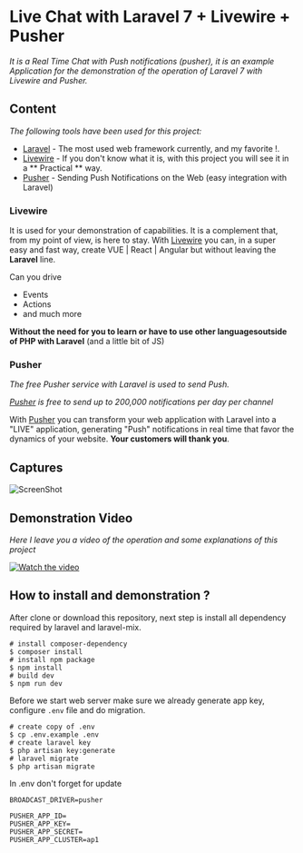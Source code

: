 # Live Chat with Laravel 7 + Livewire + Pusher
_It is a Real Time Chat with Push notifications (pusher), it is an example Application for the demonstration of the operation of Laravel 7 with Livewire and Pusher._

## Content

_The following tools have been used for this project:_
* [Laravel](https://laravel.com/) - The most used web framework currently, and my favorite !.
* [Livewire](https://laravel-livewire.com/) - If you don't know what it is, with this project you will see it in a ** Practical ** way.
* [Pusher](https://pusher.com/) - Sending Push Notifications on the Web (easy integration with Laravel)

### Livewire
It is used for your demonstration of capabilities. It is a complement that, from my point of view, is here to stay. With [Livewire](https://laravel-livewire.com/) you can, in a super easy and fast way, create VUE | React | Angular but without leaving the **Laravel** line.

Can you drive

* Events
* Actions
* and much more

**Without the need for you to learn or have to use other languages​outside of PHP with Laravel** (and a little bit of JS)

### Pusher
_The free Pusher service with Laravel is used to send Push._

_[Pusher](https://pusher.com/) is free to send up to 200,000 notifications per day per channel_

With [Pusher](https://pusher.com/) you can transform your web application with Laravel into a "LIVE" application, generating "Push" notifications in real time that favor the dynamics of your website. **Your customers will thank you**.

## Captures

![ScreenShot](https://raw.githubusercontent.com/emanuelnogueiras/laravel-chat/master/2020-03-16%2015_42_57-Window.png)


## Demonstration Video
_Here I leave you a video of the operation and some explanations of this project_

[![Watch the video](https://raw.githubusercontent.com/emanuelnogueiras/laravel-chat/publico/captura_video.png)](https://www.youtube.com/watch?v=bvAPf8z_bDk)

## How to install and demonstration ?
After clone or download this repository, next step is install all dependency required by laravel and laravel-mix.

```shell
# install composer-dependency
$ composer install
# install npm package
$ npm install
# build dev 
$ npm run dev
```

Before we start web server make sure we already generate app key, configure `.env` file and do migration.

```shell
# create copy of .env
$ cp .env.example .env
# create laravel key
$ php artisan key:generate
# laravel migrate
$ php artisan migrate
```
In .env don't forget for update
```shell script
BROADCAST_DRIVER=pusher

PUSHER_APP_ID=
PUSHER_APP_KEY=
PUSHER_APP_SECRET=
PUSHER_APP_CLUSTER=ap1
``` 
